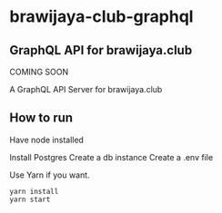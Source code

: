 # brawijaya-club-graphql

## GraphQL API for brawijaya.club

COMING SOON

A GraphQL API Server for brawijaya.club

## How to run
Have node installed

Install Postgres
Create a db instance
Create a .env file

Use Yarn if you want.

```
yarn install
yarn start
```
